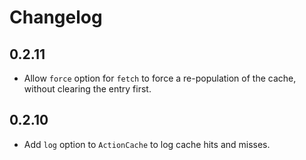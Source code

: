 # Changelog

## 0.2.11

- Allow `force` option for `fetch` to force a re-population of the cache,
  without clearing the entry first.

## 0.2.10

- Add `log` option to `ActionCache` to log cache hits and misses.
